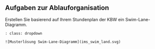 ## Aufgaben zur Ablauforganisation

Erstellen Sie basierend auf Ihrem Stundenplan der KBW ein Swim-Lane-Diagramm.

```{admonition} Musterlösung Swim-Lane-Diagramm
: class: dropdown

![Musterlösung Swim-Lane-Diagramm](ims_swim_land.svg)
```